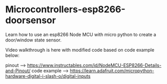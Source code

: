 # Microcontrollers-esp8266-doorsensor

Learn how to use an esp8266 Node MCU with micro python to create a door/window state sensor.


Video walkthrough is here with modified code based on code example below: 

pinout --> https://www.instructables.com/id/NodeMCU-ESP8266-Details-and-Pinout/
code example --> https://learn.adafruit.com/micropython-hardware-digital-i-slash-o/digital-inputs
